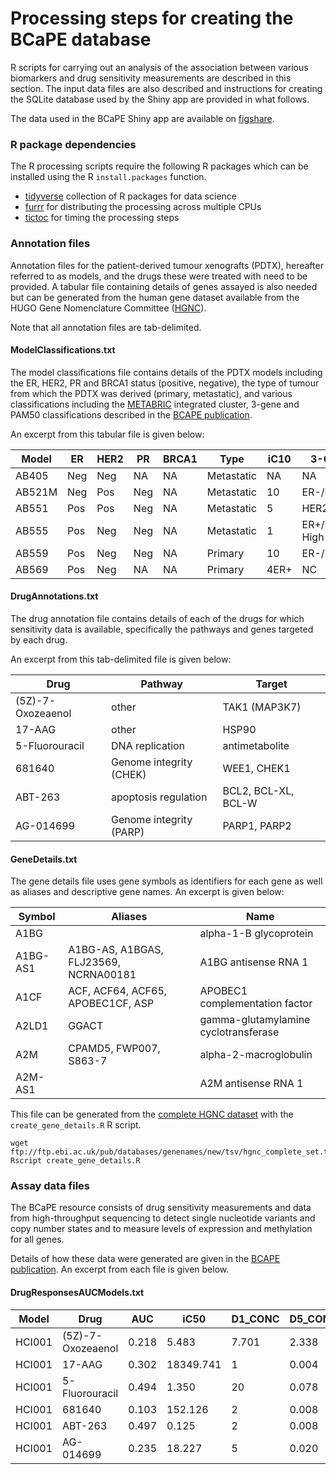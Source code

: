 Processing steps for creating the BCaPE database
================================================

R scripts for carrying out an analysis of the association between various
biomarkers and drug sensitivity measurements are described in this section.
The input data files are also described and instructions for creating the SQLite
database used by the Shiny app are provided in what follows.

The data used in the BCaPE Shiny app are available on [figshare](https://figshare.com/articles/Bruna_et_al_A_biobank_of_breast_cancer_explants_with_preserved_intra-tumor_heterogeneity_to_screen_anticancer_compounds_Cell_2016/2069274).

### R package dependencies

The R processing scripts require the following R packages which can be installed
using the R `install.packages` function.

- [tidyverse](https://www.tidyverse.org) collection of R packages for data science
- [furrr](https://cran.r-project.org/web/packages/furrr/index.html) for distributing the processing across multiple CPUs
- [tictoc](https://cran.r-project.org/web/packages/tictoc/index.html) for timing the processing steps

### Annotation files

Annotation files for the patient-derived tumour xenografts (PDTX), hereafter
referred to as models, and the drugs these were treated with need to be
provided. A tabular file containing details of genes assayed is also needed but
can be generated from the human gene dataset available from the HUGO Gene
Nomenclature Committee ([HGNC](https://www.genenames.org/)).

Note that all annotation files are tab-delimited.

#### ModelClassifications.txt

The model classifications file contains details of the PDTX models including the
ER, HER2, PR and BRCA1 status (positive, negative), the type of tumour from
which the PDTX was derived (primary, metastatic), and various classifications
including the [METABRIC](https://www.nature.com/articles/nature10983) integrated
cluster, 3-gene and PAM50 classifications described in the
[BCAPE publication](http://www.cell.com/cell/abstract/S0092-8674(16)31138-2).

An excerpt from this tabular file is given below:


Model|ER|HER2|PR|BRCA1|Type|iC10|3-Gene|PAM50
-----|--|----|--|-----|----|----|------|-----
AB405|Neg|Neg|NA|NA|Metastatic|NA|NA|NA
AB521M|Neg|Pos|Neg|NA|Metastatic|10|ER-/HER2-|Basal
AB551|Pos|Pos|Neg|NA|Metastatic|5|HER2+|Her2
AB555|Pos|Neg|Neg|NA|Metastatic|1|ER+/HER2- High Prolif|NC
AB559|Pos|Neg|Neg|NA|Primary|10|ER-/HER2-|Basal
AB569|Pos|Neg|NA|NA|Primary|4ER+|NC|NA

#### DrugAnnotations.txt

The drug annotation file contains details of each of the drugs for which
sensitivity data is available, specifically the pathways and genes targeted by
each drug.

An excerpt from this tab-delimited file is given below:

Drug|Pathway|Target
----|-------|------
(5Z)-7-Oxozeaenol|other|TAK1 (MAP3K7)
17-AAG|other|HSP90
5-Fluorouracil|DNA replication|antimetabolite
681640|Genome integrity (CHEK)|WEE1, CHEK1
ABT-263|apoptosis regulation|BCL2, BCL-XL, BCL-W
AG-014699|Genome integrity (PARP)|PARP1, PARP2

#### GeneDetails.txt

The gene details file uses gene symbols as identifiers for each gene as well as 
aliases and descriptive gene names. An excerpt is given below:

Symbol|Aliases|Name
------|-------|----
A1BG||alpha-1-B glycoprotein
A1BG-AS1|A1BG-AS, A1BGAS, FLJ23569, NCRNA00181|A1BG antisense RNA 1
A1CF|ACF, ACF64, ACF65, APOBEC1CF, ASP|APOBEC1 complementation factor
A2LD1|GGACT|gamma-glutamylamine cyclotransferase
A2M|CPAMD5, FWP007, S863-7|alpha-2-macroglobulin
A2M-AS1||A2M antisense RNA 1

This file can be generated from the
[complete HGNC dataset](ftp://ftp.ebi.ac.uk/pub/databases/genenames/new/tsv/hgnc_complete_set.txt)
with the `create_gene_details.R` R script.

```
wget ftp://ftp.ebi.ac.uk/pub/databases/genenames/new/tsv/hgnc_complete_set.txt
Rscript create_gene_details.R
```

### Assay data files

The BCaPE resource consists of drug sensitivity measurements and data from
high-throughput sequencing to detect single nucleotide variants and copy number
states and to measure levels of expression and methylation for all genes.

Details of how these data were generated are given in the 
[BCAPE publication](http://www.cell.com/cell/abstract/S0092-8674(16)31138-2).
An excerpt from each file is given below.

#### DrugResponsesAUCModels.txt

Model|Drug|AUC|iC50|D1_CONC|D5_CONC|perc.iC50
-----|----|---|----|-------|-------|---------
HCI001|(5Z)-7-Oxozeaenol|0.218|5.483|7.701|2.338|71.507
HCI001|17-AAG|0.302|18349.741|1|0.004|183.038
HCI001|5-Fluorouracil|0.494|1.350|20|0.078|51.391
HCI001|681640|0.103|152.126|2|0.008|150.681
HCI001|ABT-263|0.497|0.125|2|0.008|49.591
HCI001|AG-014699|0.235|18.227|5|0.020|123.326

